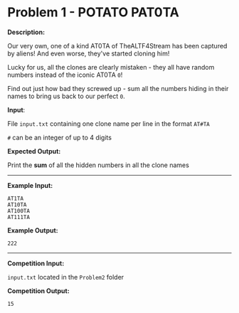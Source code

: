 # Problem 1 - POTATO PAT0TA

**Description:**

Our very own, one of a kind AT0TA of TheALTF4Stream has been captured by aliens! And even worse, they've started cloning him!

Lucky for us, all the clones are clearly mistaken - they all have random numbers instead of the iconic AT0TA `0`!

Find out just how bad they screwed up - sum all the numbers hiding in their names to bring us back to our perfect `0`.



**Input**:

File `input.txt` containing one clone name per line in the format `AT#TA`

`#` can be an integer of up to 4 digits

**Expected Output:**

Print the **sum** of all the hidden numbers in all the clone names

-----

**Example Input:**

```
AT1TA
AT10TA
AT100TA
AT111TA
```

**Example Output:**

`222`

--------------

**Competition Input:**

`input.txt` located in the `Problem2` folder

**Competition Output:**

`15`